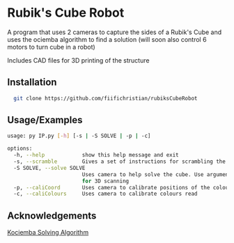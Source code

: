 
# Rubik's Cube Robot

A program that uses 2 cameras to capture the sides of a Rubik's Cube and uses the ociemba algorithm to find a solution (will soon also control 6 motors to turn cube in a robot)

Includes CAD files for 3D printing of the structure

## Installation

```bash
  git clone https://github.com/fiifichristian/rubiksCubeRobot
```

## Usage/Examples

```bash
usage: py IP.py [-h] [-s | -S SOLVE | -p | -c]

options:
  -h, --help            show this help message and exit
  -s, --scramble        Gives a set of instructions for scrambling the cube
  -S SOLVE, --solve SOLVE
                        Uses camera to help solve the cube. Use argument 0 for 2D scanning and 1  
                        for 3D scanning
  -p, --caliCoord       Uses camera to calibrate positions of the colours on the cube
  -c, --caliColours     Uses camera to calibrate colours read
```

## Acknowledgements

[Kociemba Solving Algorithm](https://github.com/muodov/kociemba)
